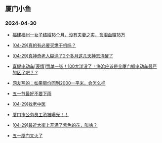## 厦门小鱼 
### 2024-04-30

+ [福建福州一女子结婚18个月，没有夫妻之实，含泪血赚18万](http://bbs.xmfish.com/read-htm-tid-18183512.html)

+ [[04-29]真的有必要买烘干机吗？](http://bbs.xmfish.com/read-htm-tid-18183530.html)

+ [[04-29]真神奇老人糊涂了2个多月这几天神志清醒了](http://bbs.xmfish.com/read-htm-tid-18183475.html)

+ [喜提电动车[表情]罚单一张！100大洋没了！海沧应该是全厦门抓电动车最严的区了吧？
?](http://bbs.xmfish.com/read-htm-tid-18183472.html)

+ [网友写的：如果房价回到2000一平米，会怎么样](http://bbs.xmfish.com/read-htm-tid-18183490.html)

+ [五一节最好不要下雨](http://bbs.xmfish.com/read-htm-tid-18183522.html)

+ [[04-29]找老中医](http://bbs.xmfish.com/read-htm-tid-18183537.html)

+ [厦门市公务员工资被曝光！！](http://bbs.xmfish.com/read-htm-tid-18183549.html)

+ [[04-29]最近大街上开满了紫色的花，叫啥？](http://bbs.xmfish.com/read-htm-tid-18183463.html)

+ [五一厦门又火了](http://bbs.xmfish.com/read-htm-tid-18183521.html)

